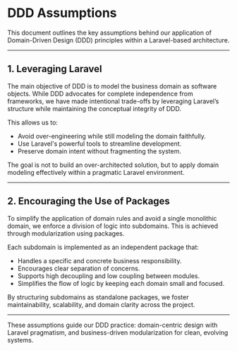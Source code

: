 # DDD Assumptions

This document outlines the key assumptions behind our application of Domain-Driven Design (DDD) principles within a Laravel-based architecture.

---

## 1. Leveraging Laravel

The main objective of DDD is to model the business domain as software objects. While DDD advocates for complete independence from frameworks, we have made intentional trade-offs by leveraging Laravel’s structure while maintaining the conceptual integrity of DDD.

This allows us to:

- Avoid over-engineering while still modeling the domain faithfully.
- Use Laravel's powerful tools to streamline development.
- Preserve domain intent without fragmenting the system.

The goal is not to build an over-architected solution, but to apply domain modeling effectively within a pragmatic Laravel environment.

---

## 2. Encouraging the Use of Packages

To simplify the application of domain rules and avoid a single monolithic domain, we enforce a division of logic into subdomains. This is achieved through modularization using packages.

Each subdomain is implemented as an independent package that:

- Handles a specific and concrete business responsibility.
- Encourages clear separation of concerns.
- Supports high decoupling and low coupling between modules.
- Simplifies the flow of logic by keeping each domain small and focused.

By structuring subdomains as standalone packages, we foster maintainability, scalability, and domain clarity across the project.

---

These assumptions guide our DDD practice: domain-centric design with Laravel pragmatism, and business-driven modularization for clean, evolving systems.
